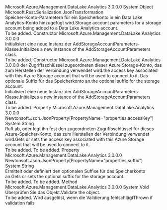 <Type Name="AddStorageAccountParameters" FullName="Microsoft.Azure.Management.DataLake.Analytics.Models.AddStorageAccountParameters">
  <TypeSignature Language="C#" Value="public class AddStorageAccountParameters" />
  <TypeSignature Language="ILAsm" Value=".class public auto ansi beforefieldinit AddStorageAccountParameters extends System.Object" />
  <TypeSignature Language="DocId" Value="T:Microsoft.Azure.Management.DataLake.Analytics.Models.AddStorageAccountParameters" />
  <TypeSignature Language="VB.NET" Value="Public Class AddStorageAccountParameters" />
  <TypeSignature Language="F#" Value="type AddStorageAccountParameters = class" />
  <AssemblyInfo>
    <AssemblyName>Microsoft.Azure.Management.DataLake.Analytics</AssemblyName>
    <AssemblyVersion>3.0.0.0</AssemblyVersion>
  </AssemblyInfo>
  <Base>
    <BaseTypeName>System.Object</BaseTypeName>
  </Base>
  <Interfaces />
  <Attributes>
    <Attribute>
      <AttributeName>Microsoft.Rest.Serialization.JsonTransformation</AttributeName>
    </Attribute>
  </Attributes>
  <Docs>
    <summary>
            <span data-ttu-id="d2344-101">Speicher-Konto-Parametern für ein Speicherkonto in ein Data Lake Analytics-Konto hinzugefügt wird.</span><span class="sxs-lookup"><span data-stu-id="d2344-101">Storage account parameters for a storage account being added to a Data Lake Analytics account.</span></span>
            </summary>
    <remarks>To be added.</remarks>
  </Docs>
  <Members>
    <Member MemberName=".ctor">
      <MemberSignature Language="C#" Value="public AddStorageAccountParameters ();" />
      <MemberSignature Language="ILAsm" Value=".method public hidebysig specialname rtspecialname instance void .ctor() cil managed" />
      <MemberSignature Language="DocId" Value="M:Microsoft.Azure.Management.DataLake.Analytics.Models.AddStorageAccountParameters.#ctor" />
      <MemberSignature Language="VB.NET" Value="Public Sub New ()" />
      <MemberType>Constructor</MemberType>
      <AssemblyInfo>
        <AssemblyName>Microsoft.Azure.Management.DataLake.Analytics</AssemblyName>
        <AssemblyVersion>3.0.0.0</AssemblyVersion>
      </AssemblyInfo>
      <Parameters />
      <Docs>
        <summary>
            <span data-ttu-id="d2344-102">Initialisiert eine neue Instanz der AddStorageAccountParameters-Klasse.</span><span class="sxs-lookup"><span data-stu-id="d2344-102">Initializes a new instance of the AddStorageAccountParameters class.</span></span>
            </summary>
        <remarks>To be added.</remarks>
      </Docs>
    </Member>
    <Member MemberName=".ctor">
      <MemberSignature Language="C#" Value="public AddStorageAccountParameters (string accessKey, string suffix = null);" />
      <MemberSignature Language="ILAsm" Value=".method public hidebysig specialname rtspecialname instance void .ctor(string accessKey, string suffix) cil managed" />
      <MemberSignature Language="DocId" Value="M:Microsoft.Azure.Management.DataLake.Analytics.Models.AddStorageAccountParameters.#ctor(System.String,System.String)" />
      <MemberSignature Language="VB.NET" Value="Public Sub New (accessKey As String, Optional suffix As String = null)" />
      <MemberSignature Language="F#" Value="new Microsoft.Azure.Management.DataLake.Analytics.Models.AddStorageAccountParameters : string * string -&gt; Microsoft.Azure.Management.DataLake.Analytics.Models.AddStorageAccountParameters" Usage="new Microsoft.Azure.Management.DataLake.Analytics.Models.AddStorageAccountParameters (accessKey, suffix)" />
      <MemberType>Constructor</MemberType>
      <AssemblyInfo>
        <AssemblyName>Microsoft.Azure.Management.DataLake.Analytics</AssemblyName>
        <AssemblyVersion>3.0.0.0</AssemblyVersion>
      </AssemblyInfo>
      <Parameters>
        <Parameter Name="accessKey" Type="System.String" />
        <Parameter Name="suffix" Type="System.String" />
      </Parameters>
      <Docs>
        <param name="accessKey"><span data-ttu-id="d2344-103">der Zugriffsschlüssel zugeordneten dieser Azure Storage-Konto, das zum Herstellen der Verbindung verwendet wird.</span><span class="sxs-lookup"><span data-stu-id="d2344-103">the access key associated with this Azure Storage account that will be used to connect to it.</span></span></param>
        <param name="suffix"><span data-ttu-id="d2344-104">Das optionale Suffix für das Speicherkonto an.</span><span class="sxs-lookup"><span data-stu-id="d2344-104">the optional suffix for the storage account.</span></span></param>
        <summary>
            <span data-ttu-id="d2344-105">Initialisiert eine neue Instanz der AddStorageAccountParameters-Klasse.</span><span class="sxs-lookup"><span data-stu-id="d2344-105">Initializes a new instance of the AddStorageAccountParameters class.</span></span>
            </summary>
        <remarks>To be added.</remarks>
      </Docs>
    </Member>
    <Member MemberName="AccessKey">
      <MemberSignature Language="C#" Value="public string AccessKey { get; set; }" />
      <MemberSignature Language="ILAsm" Value=".property instance string AccessKey" />
      <MemberSignature Language="DocId" Value="P:Microsoft.Azure.Management.DataLake.Analytics.Models.AddStorageAccountParameters.AccessKey" />
      <MemberSignature Language="VB.NET" Value="Public Property AccessKey As String" />
      <MemberSignature Language="F#" Value="member this.AccessKey : string with get, set" Usage="Microsoft.Azure.Management.DataLake.Analytics.Models.AddStorageAccountParameters.AccessKey" />
      <MemberType>Property</MemberType>
      <AssemblyInfo>
        <AssemblyName>Microsoft.Azure.Management.DataLake.Analytics</AssemblyName>
        <AssemblyVersion>3.0.0.0</AssemblyVersion>
      </AssemblyInfo>
      <Attributes>
        <Attribute>
          <AttributeName>Newtonsoft.Json.JsonProperty(PropertyName="properties.accessKey")</AttributeName>
        </Attribute>
      </Attributes>
      <ReturnValue>
        <ReturnType>System.String</ReturnType>
      </ReturnValue>
      <Docs>
        <summary>
            <span data-ttu-id="d2344-106">Ruft ab, oder legt ihn fest den zugeordneten Zugriffsschlüssel für dieses Azure-Speicher-Konto, das zum Herstellen der Verbindung verwendet wird.</span><span class="sxs-lookup"><span data-stu-id="d2344-106">Gets or sets the access key associated with this Azure Storage account that will be used to connect to it.</span></span>
            </summary>
        <value>To be added.</value>
        <remarks>To be added.</remarks>
      </Docs>
    </Member>
    <Member MemberName="Suffix">
      <MemberSignature Language="C#" Value="public string Suffix { get; set; }" />
      <MemberSignature Language="ILAsm" Value=".property instance string Suffix" />
      <MemberSignature Language="DocId" Value="P:Microsoft.Azure.Management.DataLake.Analytics.Models.AddStorageAccountParameters.Suffix" />
      <MemberSignature Language="VB.NET" Value="Public Property Suffix As String" />
      <MemberSignature Language="F#" Value="member this.Suffix : string with get, set" Usage="Microsoft.Azure.Management.DataLake.Analytics.Models.AddStorageAccountParameters.Suffix" />
      <MemberType>Property</MemberType>
      <AssemblyInfo>
        <AssemblyName>Microsoft.Azure.Management.DataLake.Analytics</AssemblyName>
        <AssemblyVersion>3.0.0.0</AssemblyVersion>
      </AssemblyInfo>
      <Attributes>
        <Attribute>
          <AttributeName>Newtonsoft.Json.JsonProperty(PropertyName="properties.suffix")</AttributeName>
        </Attribute>
      </Attributes>
      <ReturnValue>
        <ReturnType>System.String</ReturnType>
      </ReturnValue>
      <Docs>
        <summary>
            <span data-ttu-id="d2344-107">Ermittelt oder definiert den optionalen Suffixe für das Speicherkonto an.</span><span class="sxs-lookup"><span data-stu-id="d2344-107">Gets or sets the optional suffix for the storage account.</span></span>
            </summary>
        <value>To be added.</value>
        <remarks>To be added.</remarks>
      </Docs>
    </Member>
    <Member MemberName="Validate">
      <MemberSignature Language="C#" Value="public virtual void Validate ();" />
      <MemberSignature Language="ILAsm" Value=".method public hidebysig newslot virtual instance void Validate() cil managed" />
      <MemberSignature Language="DocId" Value="M:Microsoft.Azure.Management.DataLake.Analytics.Models.AddStorageAccountParameters.Validate" />
      <MemberSignature Language="VB.NET" Value="Public Overridable Sub Validate ()" />
      <MemberSignature Language="F#" Value="abstract member Validate : unit -&gt; unit&#xA;override this.Validate : unit -&gt; unit" Usage="addStorageAccountParameters.Validate " />
      <MemberType>Method</MemberType>
      <AssemblyInfo>
        <AssemblyName>Microsoft.Azure.Management.DataLake.Analytics</AssemblyName>
        <AssemblyVersion>3.0.0.0</AssemblyVersion>
      </AssemblyInfo>
      <ReturnValue>
        <ReturnType>System.Void</ReturnType>
      </ReturnValue>
      <Parameters />
      <Docs>
        <summary>
            <span data-ttu-id="d2344-108">Überprüfen Sie das Objekt.</span><span class="sxs-lookup"><span data-stu-id="d2344-108">Validate the object.</span></span>
            </summary>
        <remarks>To be added.</remarks>
        <exception cref="T:Microsoft.Rest.ValidationException">
            <span data-ttu-id="d2344-109">Wird ausgelöst, wenn die Validierung fehlschlägt</span><span class="sxs-lookup"><span data-stu-id="d2344-109">Thrown if validation fails</span></span>
            </exception>
      </Docs>
    </Member>
  </Members>
</Type>